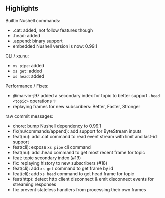 ## Highlights

Builtin Nushell commands:

- .cat: added, not follow features though
- .head: added
- .append: binary support
- embedded Nushell version is now: 0.99.1

CLI / xs.nu:

- `xs pipe`: added
- `xs get`: added
- `xs head`: added

Performance / Fixes:

- @marvin-j97 added a secondary index for topic to better support `.head <topic>` operations ✨
- replaying frames for new subscribers: Better, Faster, Stronger

raw commit messages:

- chore: bump Nushell dependency to 0.99.1
- fix(nu/commands/append): add support for ByteStream inputs
- feat(nu): add .cat command to read event stream with limit and last-id support
- feat(cli): expose `xs pipe` cli command
- feat(nu): add .head command to get most recent frame for topic
- feat: topic secondary index (#19)
- fix: replaying history to new subscribers  (#18)
- feat(cli): add `xs get` command to get frame by id
- feat(cli): add `xs head` command to get head frame for topic
- feat(http): detect http client disconnect & emit disconnect events for streaming responses
- fix: prevent stateless handlers from processing their own frames
